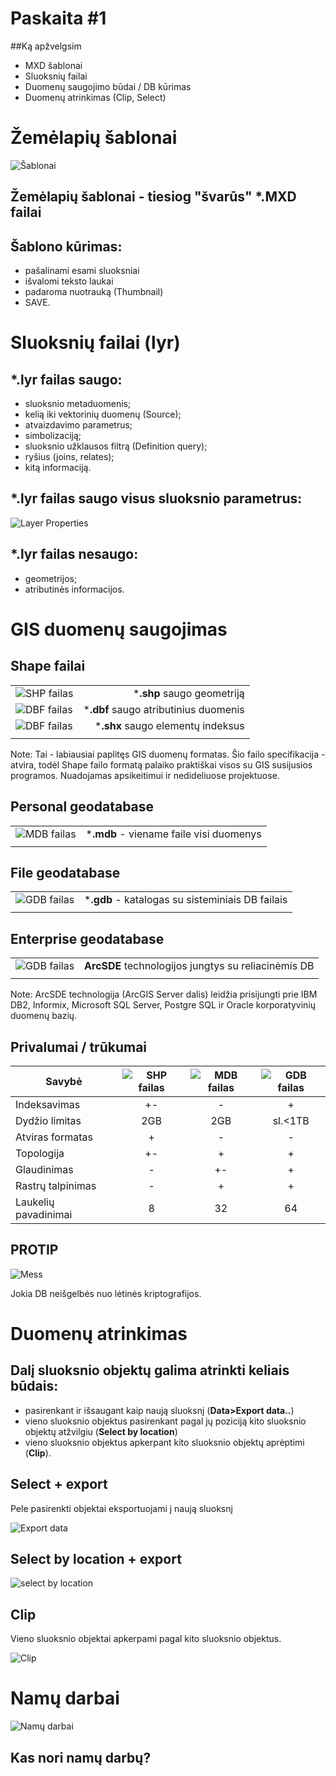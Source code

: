 # Paskaita #1


##Ką apžvelgsim

- MXD šablonai
- Sluoksnių failai
- Duomenų saugojimo būdai / DB kūrimas
- Duomenų atrinkimas (Clip, Select)



# Žemėlapių šablonai


![Šablonai](./slides/img/sablonas.jpg)


## Žemėlapių šablonai - tiesiog "švarūs" *.MXD failai


## Šablono kūrimas:

- pašalinami esami sluoksniai <!-- .element: class="fragment" data-fragment-index="1" -->
- išvalomi teksto laukai <!-- .element: class="fragment" data-fragment-index="2" -->
- padaroma nuotrauką (Thumbnail) <!-- .element: class="fragment" data-fragment-index="3" -->
- SAVE. <!-- .element: class="fragment" data-fragment-index="4" -->



# Sluoksnių failai (lyr)


## ***.lyr** failas saugo:

* sluoksnio metaduomenis;
* kelią iki vektorinių duomenų (Source);
* atvaizdavimo parametrus;
* simbolizaciją;
* sluoksnio užklausos filtrą (Definition query);
* ryšius (joins, relates);
* kitą informaciją.


## ***.lyr** failas saugo visus sluoksnio parametrus:

![Layer Properties](./slides/img/layer_properties.jpg)


## ***.lyr** failas nesaugo:

* geometrijos;
* atributinės informacijos.



# GIS duomenų saugojimas


## Shape failai

|||
|-|-:|
|![SHP failas](./slides/img/shp.png)|***.shp** saugo geometriją|
|![DBF failas](./slides/img/dbf.png)|***.dbf** saugo atributinius duomenis|
|![DBF failas](./slides/img/shx.png)|***.shx** saugo elementų indeksus|
|||

Note: Tai - labiausiai paplitęs GIS duomenų formatas. Šio failo specifikacija - atvira, todėl Shape failo formatą palaiko praktiškai visos su GIS susijusios programos. Nuadojamas apsikeitimui ir nedideliuose projektuose.


## Personal geodatabase

|||
|-|-:|
|![MDB failas](./slides/img/mdb.png)|***.mdb** - viename faile visi duomenys|
|||


## File geodatabase

|||
|-|-:|
|![GDB failas](./slides/img/gdb.png)|***.gdb** - katalogas su sisteminiais DB failais|
|||


## Enterprise geodatabase

|||
|-|-:|
|![GDB failas](./slides/img/enterprise.png)| **ArcSDE** technologijos jungtys su reliacinėmis DB|
|||

Note: ArcSDE technologija (ArcGIS Server dalis) leidžia prisijungti prie IBM DB2, Informix, Microsoft SQL Server, Postgre SQL ir Oracle korporatyvinių duomenų bazių.


## Privalumai / trūkumai

|Savybė|![SHP failas](./slides/img/shp.png)|![MDB failas](./slides/img/mdb.png)|![GDB failas](./slides/img/gdb.png)|
|-|:-:|:-:|:-:|
|Indeksavimas|+-|-|+|
|Dydžio limitas|2GB|2GB|sl.<1TB|
|Atviras formatas|+|-|-|
|Topologija|+-|+|+|
|Glaudinimas|-|+-|+|
|Rastrų talpinimas|-|+|+|
|Laukelių pavadinimai|8|32|64|


## PROTIP

![Mess](./slides/img/filenames.png)

Jokia DB neišgelbės nuo lėtinės kriptografijos.



# Duomenų atrinkimas


## Dalį sluoksnio objektų galima atrinkti keliais būdais:

- pasirenkant ir išsaugant kaip naują sluoksnį (**Data>Export data..**)
- vieno sluoksnio objektus pasirenkant pagal jų poziciją kito sluoksnio objektų atžvilgiu (**Select by location**)
- vieno sluoksnio objektus apkerpant kito sluoksnio objektų aprėptimi (**Clip**).


## Select + export

Pele pasirenkti objektai eksportuojami į naują sluoksnį

![Export data](./slides/img/export_data.jpg)


## Select by location + export

![select by location](./slides/img/select_location.jpg)


## Clip
Vieno sluoksnio objektai apkerpami pagal kito sluoksnio objektus.

![Clip](./slides/img/clip_tool.gif)



# Namų darbai


![Namų darbai](./slides/img/namu_darbai.jpg)


## Kas nori namų darbų?